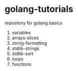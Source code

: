 # golang-tutorials
repository for golang basics

1. variables
2. arrays-slices
3. string-formatting
4. stdlib-strings
5. stdlib-sort
6. loops
7. functions 